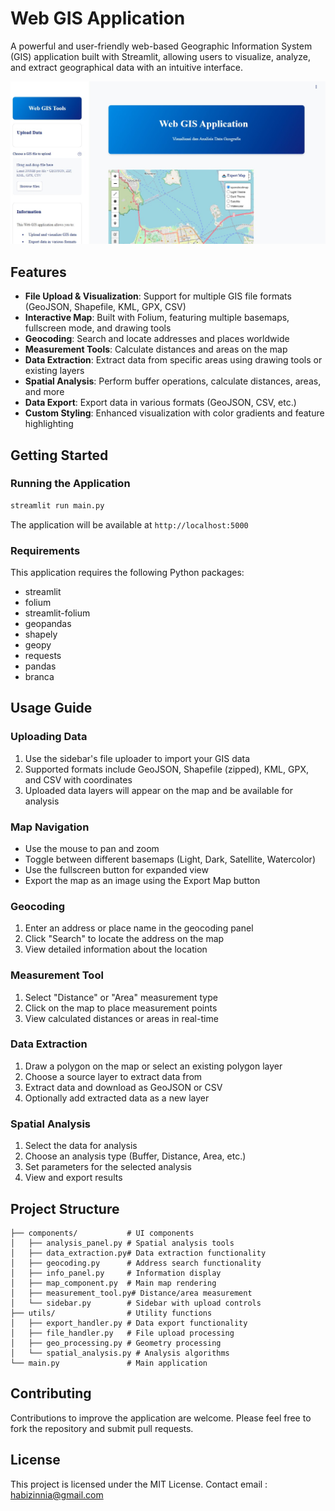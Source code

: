 
# Web GIS Application

A powerful and user-friendly web-based Geographic Information System (GIS) application built with Streamlit, allowing users to visualize, analyze, and extract geographical data with an intuitive interface.

![Web GIS Application](gis.jpeg)

## Features

- **File Upload & Visualization**: Support for multiple GIS file formats (GeoJSON, Shapefile, KML, GPX, CSV)
- **Interactive Map**: Built with Folium, featuring multiple basemaps, fullscreen mode, and drawing tools
- **Geocoding**: Search and locate addresses and places worldwide
- **Measurement Tools**: Calculate distances and areas on the map
- **Data Extraction**: Extract data from specific areas using drawing tools or existing layers
- **Spatial Analysis**: Perform buffer operations, calculate distances, areas, and more
- **Data Export**: Export data in various formats (GeoJSON, CSV, etc.)
- **Custom Styling**: Enhanced visualization with color gradients and feature highlighting

## Getting Started

### Running the Application

```bash
streamlit run main.py
```

The application will be available at `http://localhost:5000`

### Requirements

This application requires the following Python packages:
- streamlit
- folium
- streamlit-folium
- geopandas
- shapely
- geopy
- requests
- pandas
- branca

## Usage Guide

### Uploading Data

1. Use the sidebar's file uploader to import your GIS data
2. Supported formats include GeoJSON, Shapefile (zipped), KML, GPX, and CSV with coordinates
3. Uploaded data layers will appear on the map and be available for analysis

### Map Navigation

- Use the mouse to pan and zoom
- Toggle between different basemaps (Light, Dark, Satellite, Watercolor)
- Use the fullscreen button for expanded view
- Export the map as an image using the Export Map button

### Geocoding

1. Enter an address or place name in the geocoding panel
2. Click "Search" to locate the address on the map
3. View detailed information about the location

### Measurement Tool

1. Select "Distance" or "Area" measurement type
2. Click on the map to place measurement points
3. View calculated distances or areas in real-time

### Data Extraction

1. Draw a polygon on the map or select an existing polygon layer
2. Choose a source layer to extract data from
3. Extract data and download as GeoJSON or CSV
4. Optionally add extracted data as a new layer

### Spatial Analysis

1. Select the data for analysis
2. Choose an analysis type (Buffer, Distance, Area, etc.)
3. Set parameters for the selected analysis
4. View and export results

## Project Structure

```
├── components/           # UI components
│   ├── analysis_panel.py # Spatial analysis tools
│   ├── data_extraction.py# Data extraction functionality
│   ├── geocoding.py      # Address search functionality
│   ├── info_panel.py     # Information display
│   ├── map_component.py  # Main map rendering
│   ├── measurement_tool.py# Distance/area measurement
│   └── sidebar.py        # Sidebar with upload controls
├── utils/                # Utility functions
│   ├── export_handler.py # Data export functionality
│   ├── file_handler.py   # File upload processing
│   ├── geo_processing.py # Geometry processing
│   └── spatial_analysis.py # Analysis algorithms
└── main.py               # Main application
```

## Contributing

Contributions to improve the application are welcome. Please feel free to fork the repository and submit pull requests.

## License

This project is licensed under the MIT License.
Contact email : habizinnia@gmail.com
